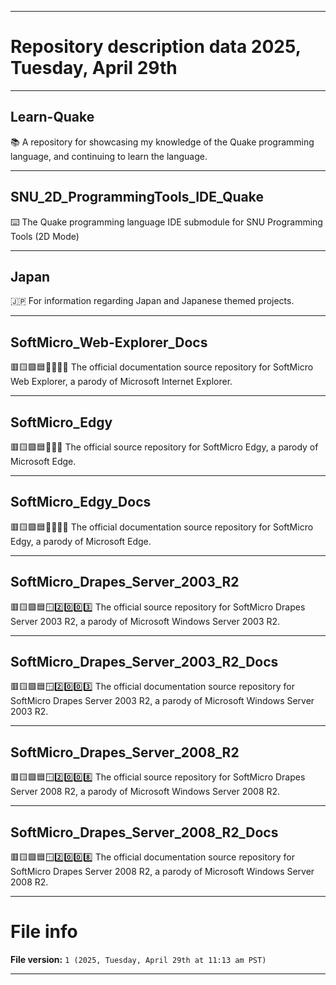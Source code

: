 
***

# Repository description data 2025, Tuesday, April 29th

---

## Learn-Quake

📚️ A repository for showcasing my knowledge of the Quake programming language, and continuing to learn the language. 

---

## SNU_2D_ProgrammingTools_IDE_Quake

⌨️ The Quake programming language IDE submodule for SNU Programming Tools (2D Mode)

---

## Japan

🇯🇵️ For information regarding Japan and Japanese themed projects.

---

## SoftMicro_Web-Explorer_Docs

🟥️🟨️🟩️🟦️💾️🌐️🦥️📖️ The official documentation source repository for SoftMicro Web Explorer, a parody of Microsoft Internet Explorer.

---

## SoftMicro_Edgy

🟥️🟨️🟩️🟦️💾️🌐️🔪️ The official source repository for SoftMicro Edgy, a parody of Microsoft Edge.

---

## SoftMicro_Edgy_Docs

🟥️🟨️🟩️🟦️💾️🌐️🔪️📖️ The official documentation source repository for SoftMicro Edgy, a parody of Microsoft Edge.

---

## SoftMicro_Drapes_Server_2003_R2

🟥️🟨️🟩️🟦️🪟️2️⃣️0️⃣️0️⃣️3️⃣️ The official source repository for SoftMicro Drapes Server 2003 R2, a parody of Microsoft Windows Server 2003 R2.

---

## SoftMicro_Drapes_Server_2003_R2_Docs

🟥️🟨️🟩️🟦️🪟️2️⃣️0️⃣️0️⃣️3️⃣️ The official documentation source repository for SoftMicro Drapes Server 2003 R2, a parody of Microsoft Windows Server 2003 R2.

---

## SoftMicro_Drapes_Server_2008_R2

🟥️🟨️🟩️🟦️🪟️2️⃣️0️⃣️0️⃣️8️⃣️ The official source repository for SoftMicro Drapes Server 2008 R2, a parody of Microsoft Windows Server 2008 R2.

---

## SoftMicro_Drapes_Server_2008_R2_Docs

🟥️🟨️🟩️🟦️🪟️2️⃣️0️⃣️0️⃣️8️⃣️ The official documentation source repository for SoftMicro Drapes Server 2008 R2, a parody of Microsoft Windows Server 2008 R2.

***

# File info

**File version:** `1 (2025, Tuesday, April 29th at 11:13 am PST)`

***

